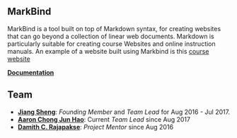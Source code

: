 ## MarkBind

MarkBind is a tool built on top of Markdown syntax, for creating websites that can go beyond a collection of linear web documents. Markdown is particularly suitable for creating course Websites and online instruction manuals. An example of a website built using Markbind is this [course website](https://nus-cs2103.github.io/website/)

[**Documentation**](https://github.com/MarkBind/markbind-cli)

## Team

* [**Jiang Sheng**](https://github.com/Gisonrg): _Founding Member_ and _Team Lead_ for Aug 2016 - Jul 2017.
* [**Aaron Chong Jun Hao**](https://github.com/acjh): Current _Team Lead_ since Aug 2017
* [**Damith C. Rajapakse**](https://github.com/damithch): _Project Mentor_ since Aug 2016
